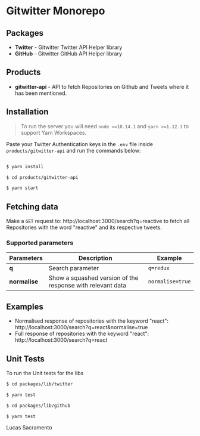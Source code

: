 # Gitwitter Monorepo

## Packages

- **Twitter** - Gitwitter Twitter API Helper library
- **GitHub** - Gitwitter GitHub API Helper library

## Products

- **gitwitter-api** - API to fetch Repositories on Github and Tweets where it has been mentioned.

## Installation

> To run the server you will need `node >=10.14.1` and `yarn >=1.12.3` to support Yarn Workspaces.

Paste your Twitter Authentication keys in the `.env` file inside `products/gitwitter-api` and run the commands below:

```sh

$ yarn install

$ cd products/gitwitter-api

$ yarn start

```

## Fetching data

Make a `GET` request to: http://localhost:3000/search?q=reactive to fetch all Repositories with the word "reactive" and its respective tweets.

### Supported parameters

| Parameters    | Description                                                | Example          |
| ------------- | ---------------------------------------------------------- | ---------------- |
| **q**         | Search parameter                                           | `q=redux`        |
| **normalise** | Show a squashed version of the response with relevant data | `normalise=true` |

## Examples

- Normalised response of repositories with the keyword "react": http://localhost:3000/search?q=react&normalise=true
- Full response of repositories with the keyword "react": http://localhost:3000/search?q=react

## Unit Tests

To run the Unit tests for the libs

```sh
$ cd packages/lib/twitter

$ yarn test

```

```sh
$ cd packages/lib/github

$ yarn test

```

Lucas Sacramento
